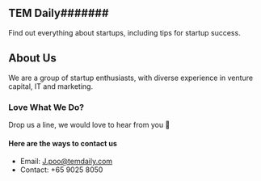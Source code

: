 ## TEM Daily#######
Find out everything about startups, including tips for startup success.

## About Us
We are a group of startup enthusiasts, with diverse experience in venture capital, IT and marketing.

### Love What We Do? 
Drop us a line, we would love to hear from you &#x1F499;

#### Here are the ways to contact us

* Email: J.poo@temdaily.com
* Contact: +65 9025 8050
